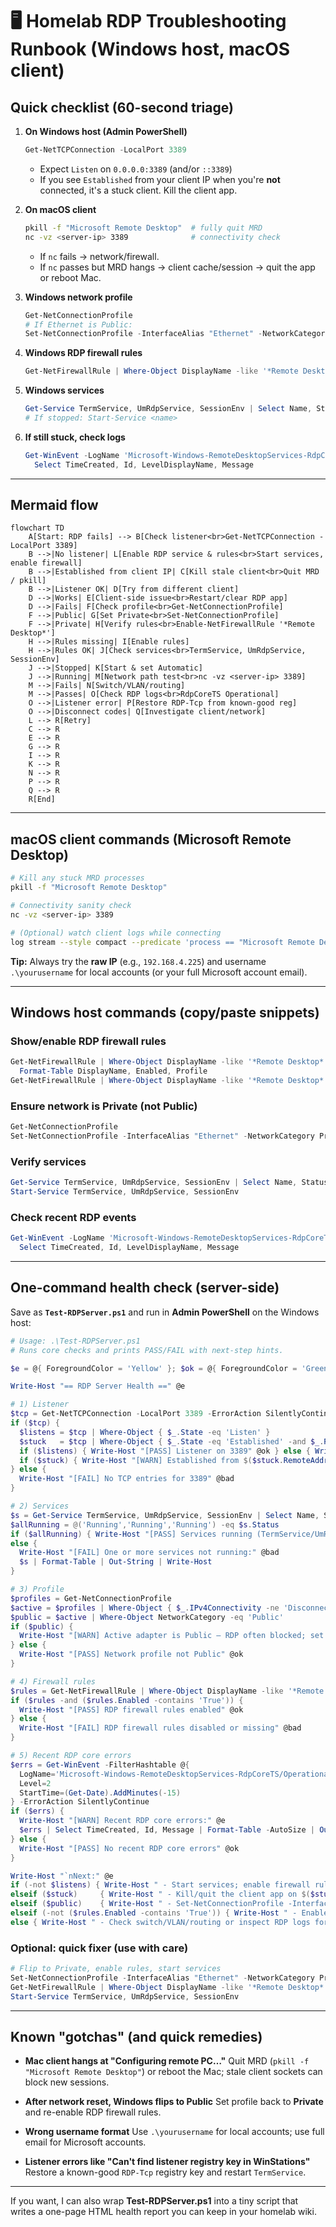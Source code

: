 # 🖥️ Homelab RDP Troubleshooting Runbook (Windows host, macOS client)

## Quick checklist (60-second triage)

1. **On Windows host (Admin PowerShell)**

   ```powershell
   Get-NetTCPConnection -LocalPort 3389
   ```

   * Expect `Listen` on `0.0.0.0:3389` (and/or `::3389`)
   * If you see `Established` from your client IP when you're **not** connected, it's a stuck client. Kill the client app.

2. **On macOS client**

   ```bash
   pkill -f "Microsoft Remote Desktop"  # fully quit MRD
   nc -vz <server-ip> 3389              # connectivity check
   ```

   * If `nc` fails → network/firewall.
   * If `nc` passes but MRD hangs → client cache/session → quit the app or reboot Mac.

3. **Windows network profile**

   ```powershell
   Get-NetConnectionProfile
   # If Ethernet is Public:
   Set-NetConnectionProfile -InterfaceAlias "Ethernet" -NetworkCategory Private
   ```

4. **Windows RDP firewall rules**

   ```powershell
   Get-NetFirewallRule | Where-Object DisplayName -like '*Remote Desktop*' | Enable-NetFirewallRule
   ```

5. **Windows services**

   ```powershell
   Get-Service TermService, UmRdpService, SessionEnv | Select Name, Status, StartType
   # If stopped: Start-Service <name>
   ```

6. **If still stuck, check logs**

   ```powershell
   Get-WinEvent -LogName 'Microsoft-Windows-RemoteDesktopServices-RdpCoreTS/Operational' -MaxEvents 20 |
     Select TimeCreated, Id, LevelDisplayName, Message
   ```

---

## Mermaid flow

```mermaid
flowchart TD
    A[Start: RDP fails] --> B[Check listener<br>Get-NetTCPConnection -LocalPort 3389]
    B -->|No listener| L[Enable RDP service & rules<br>Start services, enable firewall]
    B -->|Established from client IP| C[Kill stale client<br>Quit MRD / pkill]
    B -->|Listener OK| D[Try from different client]
    D -->|Works| E[Client-side issue<br>Restart/clear RDP app]
    D -->|Fails| F[Check profile<br>Get-NetConnectionProfile]
    F -->|Public| G[Set Private<br>Set-NetConnectionProfile]
    F -->|Private| H[Verify rules<br>Enable-NetFirewallRule '*Remote Desktop*']
    H -->|Rules missing| I[Enable rules]
    H -->|Rules OK| J[Check services<br>TermService, UmRdpService, SessionEnv]
    J -->|Stopped| K[Start & set Automatic]
    J -->|Running| M[Network path test<br>nc -vz <server-ip> 3389]
    M -->|Fails| N[Switch/VLAN/routing]
    M -->|Passes| O[Check RDP logs<br>RdpCoreTS Operational]
    O -->|Listener error| P[Restore RDP-Tcp from known-good reg]
    O -->|Disconnect codes| Q[Investigate client/network]
    L --> R[Retry]
    C --> R
    E --> R
    G --> R
    I --> R
    K --> R
    N --> R
    P --> R
    Q --> R
    R[End]
```

---

## macOS client commands (Microsoft Remote Desktop)

```bash
# Kill any stuck MRD processes
pkill -f "Microsoft Remote Desktop"

# Connectivity sanity check
nc -vz <server-ip> 3389

# (Optional) watch client logs while connecting
log stream --style compact --predicate 'process == "Microsoft Remote Desktop"' --info
```

**Tip:** Always try the **raw IP** (e.g., `192.168.4.225`) and username `.\yourusername` for local accounts (or your full Microsoft account email).

---

## Windows host commands (copy/paste snippets)

### Show/enable RDP firewall rules

```powershell
Get-NetFirewallRule | Where-Object DisplayName -like '*Remote Desktop*' |
  Format-Table DisplayName, Enabled, Profile
Get-NetFirewallRule | Where-Object DisplayName -like '*Remote Desktop*' | Enable-NetFirewallRule
```

### Ensure network is Private (not Public)

```powershell
Get-NetConnectionProfile
Set-NetConnectionProfile -InterfaceAlias "Ethernet" -NetworkCategory Private
```

### Verify services

```powershell
Get-Service TermService, UmRdpService, SessionEnv | Select Name, Status, StartType
Start-Service TermService, UmRdpService, SessionEnv
```

### Check recent RDP events

```powershell
Get-WinEvent -LogName 'Microsoft-Windows-RemoteDesktopServices-RdpCoreTS/Operational' -MaxEvents 20 |
  Select TimeCreated, Id, LevelDisplayName, Message
```

---

## One-command health check (server-side)

Save as **`Test-RDPServer.ps1`** and run in **Admin PowerShell** on the Windows host:

```powershell
# Usage: .\Test-RDPServer.ps1
# Runs core checks and prints PASS/FAIL with next-step hints.

$e = @{ ForegroundColor = 'Yellow' }; $ok = @{ ForegroundColor = 'Green' }; $bad = @{ ForegroundColor = 'Red' }

Write-Host "== RDP Server Health ==" @e

# 1) Listener
$tcp = Get-NetTCPConnection -LocalPort 3389 -ErrorAction SilentlyContinue
if ($tcp) {
  $listens = $tcp | Where-Object { $_.State -eq 'Listen' }
  $stuck   = $tcp | Where-Object { $_.State -eq 'Established' -and $_.RemoteAddress -ne '0.0.0.0' -and $_.RemoteAddress -ne '::' }
  if ($listens) { Write-Host "[PASS] Listener on 3389" @ok } else { Write-Host "[FAIL] No LISTEN on 3389" @bad }
  if ($stuck) { Write-Host "[WARN] Established from $($stuck.RemoteAddress | Select -First 1) — client may be stuck" @e }
} else {
  Write-Host "[FAIL] No TCP entries for 3389" @bad
}

# 2) Services
$s = Get-Service TermService, UmRdpService, SessionEnv | Select Name, Status, StartType
$allRunning = @('Running','Running','Running') -eq $s.Status
if ($allRunning) { Write-Host "[PASS] Services running (TermService/UmRdpService/SessionEnv)" @ok }
else {
  Write-Host "[FAIL] One or more services not running:" @bad
  $s | Format-Table | Out-String | Write-Host
}

# 3) Profile
$profiles = Get-NetConnectionProfile
$active = $profiles | Where-Object { $_.IPv4Connectivity -ne 'Disconnected' -or $_.IPv6Connectivity -ne 'Disconnected' }
$public = $active | Where-Object NetworkCategory -eq 'Public'
if ($public) {
  Write-Host "[WARN] Active adapter is Public — RDP often blocked; set to Private" @e
} else {
  Write-Host "[PASS] Network profile not Public" @ok
}

# 4) Firewall rules
$rules = Get-NetFirewallRule | Where-Object DisplayName -like '*Remote Desktop*'
if ($rules -and ($rules.Enabled -contains 'True')) {
  Write-Host "[PASS] RDP firewall rules enabled" @ok
} else {
  Write-Host "[FAIL] RDP firewall rules disabled or missing" @bad
}

# 5) Recent RDP core errors
$errs = Get-WinEvent -FilterHashtable @{
  LogName='Microsoft-Windows-RemoteDesktopServices-RdpCoreTS/Operational'
  Level=2
  StartTime=(Get-Date).AddMinutes(-15)
} -ErrorAction SilentlyContinue
if ($errs) {
  Write-Host "[WARN] Recent RDP core errors:" @e
  $errs | Select TimeCreated, Id, Message | Format-Table -AutoSize | Out-String | Write-Host
} else {
  Write-Host "[PASS] No recent RDP core errors" @ok
}

Write-Host "`nNext:" @e
if (-not $listens) { Write-Host " - Start services; enable firewall rules; ensure profile is Private." }
elseif ($stuck)     { Write-Host " - Kill/quit the client app on $($stuck.RemoteAddress | Select -First 1) (macOS: pkill MRD)." }
elseif ($public)    { Write-Host " - Set-NetConnectionProfile -InterfaceAlias 'Ethernet' -NetworkCategory Private" }
elseif (-not ($rules.Enabled -contains 'True')) { Write-Host " - Enable RDP firewall rules." }
else { Write-Host " - Check switch/VLAN/routing or inspect RDP logs for disconnect codes." }
```

### Optional: quick fixer (use with care)

```powershell
# Flip to Private, enable rules, start services
Set-NetConnectionProfile -InterfaceAlias "Ethernet" -NetworkCategory Private
Get-NetFirewallRule | Where-Object DisplayName -like '*Remote Desktop*' | Enable-NetFirewallRule
Start-Service TermService, UmRdpService, SessionEnv
```

---

## Known "gotchas" (and quick remedies)

* **Mac client hangs at "Configuring remote PC…"**
  Quit MRD (`pkill -f "Microsoft Remote Desktop"`) or reboot the Mac; stale client sockets can block new sessions.

* **After network reset, Windows flips to Public**
  Set profile back to **Private** and re-enable RDP firewall rules.

* **Wrong username format**
  Use `.\yourusername` for local accounts; use full email for Microsoft accounts.

* **Listener errors like "Can't find listener registry key in WinStations"**
  Restore a known-good `RDP-Tcp` registry key and restart `TermService`.

---

If you want, I can also wrap **Test-RDPServer.ps1** into a tiny script that writes a one-page HTML health report you can keep in your homelab wiki.